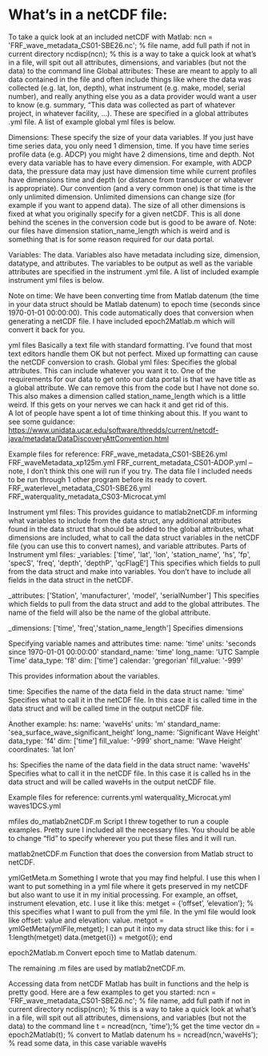 # What’s in a netCDF file:
To take a quick look at an included netCDF with Matlab:
ncn = 'FRF_wave_metadata_CS01-SBE26.nc';  % file name, add full path if not in current directory
ncdisp(ncn);  % this is a way to take a quick look at what’s in a file, will spit out all attributes, dimensions, and variables (but not the data) to the command line
Global attributes: These are meant to apply to all data contained in the file and often include things like where the data was collected (e.g. lat, lon, depth), what instrument (e.g. make, model, serial number), and really anything else you as a data provider would want a user to know (e.g. summary, “This data was collected as part of whatever project, in whatever facility, …). These are specified in a global attributes .yml file.  A list of example global yml files is below. 

Dimensions: These specify the size of your data variables.  If you just have time series data, you only need 1 dimension, time.  If you have time series profile data (e.g. ADCP) you might have 2 dimensions, time and depth.  Not every data variable has to have every dimension. For example, with ADCP data, the pressure data may just have dimension time while current profiles have dimensions time and depth (or distance from transducer or whatever is appropriate). Our convention (and a very common one) is that time is the only unlimited dimension. Unlimited dimensions can change size (for example if you want to append data).  The size of all other dimensions is fixed at what you originally specify for a given netCDF.  This is all done behind the scenes in the conversion code but is good to be aware of. Note: our files have dimension station_name_length which is weird and is something that is for some reason required for our data portal.  

Variables:  The data.  Variables also have metadata including size, dimension, datatype, and attributes.  The variables to be output as well as the variable attributes are specified in the instrument .yml file. A list of included example instrument yml files is below.

Note on time: We have been converting time from Matlab datenum (the time in your data struct should be Matlab datenum) to epoch time (seconds since 1970-01-01 00:00:00).  This code automatically does that conversion when generating a netCDF file.  I have included epoch2Matlab.m which will convert it back for you.  


yml files
Basically a text file with standard formatting.  I’ve found that most text editors handle them OK but not perfect.  Mixed up formatting can cause the netCDF conversion to crash.
Global yml files:
Specifies the global attributes. This can include whatever you want it to. One of the requirements for our data to get onto our data portal is that we have title as a global attribute.  We can remove this from the code but I have not done so.  This also makes a dimension called station_name_length which is a little weird. If this gets on your nerves we can hack it and get rid of this.  
 A lot of people have spent a lot of time thinking about this.  If you want to see some guidance:
https://www.unidata.ucar.edu/software/thredds/current/netcdf-java/metadata/DataDiscoveryAttConvention.html

Example files for reference: 
FRF_wave_metadata_CS01-SBE26.yml
FRF_waveMetadata_xp125m.yml
FRF_current_metadata_CS01-ADOP.yml – note, I don’t think this one will run if you try.  The data file I included needs to be run through 1 other program before its ready to covert.
FRF_waterlevel_metadata_CS01-SBE26.yml
FRF_waterquality_metadata_CS03-Microcat.yml

Instrument yml files:
This provides guidance to matlab2netCDF.m informing what variables to include from the data struct, any additional attributes found in the data struct that should be added to the global attributes, what dimensions are included, what to call the data struct variables in the netCDF file (you can use this to convert names), and variable attributes.
Parts of Instrument yml files:
_variables: ['time', 'lat', 'lon', 'station_name', 'hs', 'fp', 'specS', 'freq', 'depth', 'depthP', 'qcFlagE']
This specifies which fields to pull from the data struct and make into variables.  You don’t have to include all fields in the data struct in the netCDF.

_attributes: ['Station', 'manufacturer', 'model', 'serialNumber']
This specifies which fields to pull from the data struct and add to the global attributes.  The name of the field will also be the name of the global attribute.

_dimensions: ['time', 'freq','station_name_length']
Specifies dimensions

Specifying variable names and attributes
time:
    name: 'time'
    units: 'seconds since 1970-01-01 00:00:00'
    standard_name: 'time'
    long_name: 'UTC Sample Time'
    data_type: 'f8'
    dim: ['time']
    calendar: 'gregorian'
    fill_value: '-999'

This provides information about the variables.

time:
Specifies the name of the data field in the data struct
name: 'time'
Specifies what to call it in the netCDF file.  In this case it is called time in the data struct and will be called time in the output netCDF file. 

Another example:
hs:
    name: 'waveHs'
    units: 'm'
    standard_name: 'sea_surface_wave_significant_height'
    long_name: 'Significant Wave Height'
    data_type: 'f4'
    dim: ['time']
    fill_value: '-999'
    short_name: 'Wave Height'
    coordinates: 'lat lon'

hs:
Specifies the name of the data field in the data struct
name: 'waveHs'
Specifies what to call it in the netCDF file.  In this case it is called hs in the data struct and will be called waveHs in the output netCDF file. 

Example files for reference: 
currents.yml
waterquality_Microcat.yml
waves1DCS.yml




mfiles
do_matlab2netCDF.m
	Script I threw together to run a couple examples.  Pretty sure I included all the necessary files. You should be able to change “fld” to specify wherever you put these files and it will run.

matlab2netCDF.m
	Function that does the conversion from Matlab struct to netCDF.

ymlGetMeta.m
	Something I wrote that you may find helpful.  I use this when I want to put something in a yml file where it gets preserved in my netCDF but also want to use it in my initial processing.  For example, an offset, instrument elevation, etc.  I use it like this:
metget = {‘offset’, ’elevation’};  % this specifies what I want to pull from the yml file. In the yml file would look like offset: value and elevation: value.
metgot = ymlGetMeta(ymlFile,metget);
I can put it into my data struct like this:
for i = 1:length(metget)
        data.(metget{i}) = metgot{i};
 end

epoch2Matlab.m
	Convert epoch time to Matlab datenum.  

The remaining .m files are used by matlab2netCDF.m.


Accessing data from netCDF
Matlab has built in functions and the help is pretty good.  Here are a few examples to get you started:
ncn = 'FRF_wave_metadata_CS01-SBE26.nc';    % file name, add full path if not in current directory
ncdisp(ncn);  % this is a way to take a quick look at what’s in a file, will spit out all attributes, dimensions, and variables (but not the data) to the command line
t = ncread(ncn, 'time');% get the time vector
dn = epoch2Matlab(t); % convert to Matlab datenum
hs = ncread(ncn,'waveHs');  % read some data, in this case variable waveHs


